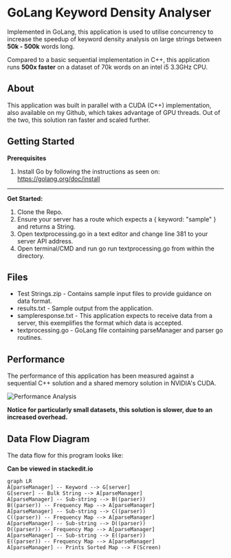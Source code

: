 # GoLang Keyword Density Analyser

Implemented in GoLang, this application is used to utilise concurrency to increase the speedup of keyword density analysis on large strings between **50k - 500k** words long.

Compared to a basic sequential implementation in C++, this application runs **500x faster** on a dataset of 70k words on an intel i5 3.3GHz CPU.

## About

This application was built in parallel with a CUDA (C++) implementation, also available on my Github, which takes advantage of GPU threads. Out of the two, this solution ran faster and scaled further.

## Getting Started

**Prerequisites**

1.  Install Go by following the instructions as seen on: https://golang.org/doc/install

----------

**Get Started:**

1.  Clone the Repo.
2.  Ensure your server has a route which expects a { keyword: "sample" } and returns a String.
3.  Open textprocessing.go in a text editor and change line 381 to your server API address.
4.  Open terminal/CMD and run go run textprocessing.go from within the directory.

## Files

 - Test Strings.zip - Contains sample input files to provide guidance on data format.
 - results.txt - Sample output from the application.
 - sampleresponse.txt - This application expects to receive data from a server, this exemplifies the format which data is accepted.
 - textprocessing.go - GoLang file containing parseManager and parser go routines.

## Performance
The performance of this application has been measured against a sequential C++ solution and a shared memory solution in NVIDIA's CUDA.

![Performance Analysis](https://i.imgur.com/xddRvbN.png)

**Notice for particularly small datasets, this solution is slower, due to an increased overhead.**

## Data Flow Diagram

The data flow for this program looks like:

**Can be viewed in stackedit.io**

```mermaid
graph LR
A[parseManager] -- Keyword --> G[server]
G[server] -- Bulk String --> A[parseManager]
A[parseManager] -- Sub-string --> B((parser))
B((parser)) -- Frequency Map --> A[parseManager]
A[parseManager] -- Sub-string --> C((parser))
C((parser)) -- Frequency Map --> A[parseManager]
A[parseManager] -- Sub-string --> D((parser))
D((parser)) -- Frequency Map --> A[parseManager]
A[parseManager] -- Sub-string --> E((parser))
E((parser)) -- Frequency Map --> A[parseManager]
A[parseManager] -- Prints Sorted Map --> F(Screen)
```
